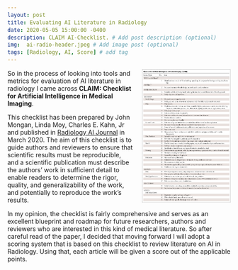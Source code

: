 ```yaml
---
layout: post
title: Evaluating AI Literature in Radiology
date: 2020-05-05 15:00:00 -0400
description: CLAIM AI-Checklist. # Add post description (optional)
img:  ai-radio-header.jpeg # Add image post (optional)
tags: [Radiology, AI, Score] # add tag
---
```


<style>
.aligncenter {
    text-align: center;
}
</style>
<p class="aligncenter">
<a href="https://pubs.rsna.org/doi/10.1148/ryai.2020200029">
<img src="/assets/img/claim_checklist.jpeg" style="float:right;width:200px;height:300px; margin-left:20px;" >
</a>
</p>

So in the process of looking into tools and metrics for evaluation of AI literature in radiology I came across **CLAIM: Checklist for Artificial Intelligence in Medical Imaging**.

This checklist has been prepared by John Mongan, Linda Moy, Charles E. Kahn, Jr and published in [Radiology AI Journal](https://pubs.rsna.org/doi/10.1148/ryai.2020200029) in March 2020. The aim of this checklist is to guide authors and reviewers to ensure that scientific results must be reproducible, and a scientific publication must describe the authors’ work in sufficient detail to enable readers to determine the rigor, quality, and generalizability of the work, and potentially to reproduce the work’s results.

In my opinion, the checklist is fairly comprehensive and serves as an excellent blueprint and roadmap for future researchers, authors and reviewers who are interested in this kind of medical literature.
So after careful read of the paper, I decided that moving forward I will adopt a scoring system that is based on this checklist to review literature on AI in Radiology. Using that, each article will be given a score out of the applicable points.
